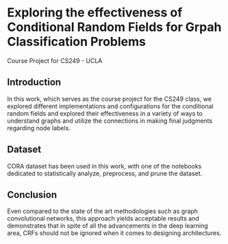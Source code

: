 # Exploring the effectiveness of Conditional Random Fields for Grpah Classification Problems

Course Project for CS249 - UCLA

## Introduction
In this work, which serves as the course project for the CS249 class, we explored different implementations and configurations for the conditional random fields and explored their effectiveness in a variety of ways to understand graphs and utilize the connections in making final judgments regarding node labels.

## Dataset
CORA dataset has been used in this work, with one of the notebooks dedicated to statistically analyze, preprocess, and prune the dataset.

## Conclusion
Even compared to the state of the art methodologies such as graph convolutional networks, this approach yields acceptable results and demonstrates that in spite of all the advancements in the deep learning area, CRFs should not be ignored when it comes to designing architectures.

